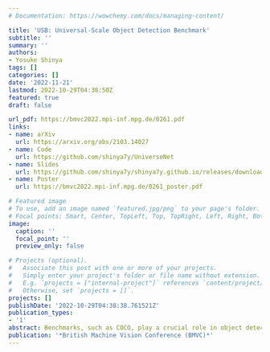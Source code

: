 ```yaml
---
# Documentation: https://wowchemy.com/docs/managing-content/

title: 'USB: Universal-Scale Object Detection Benchmark'
subtitle: ''
summary: ''
authors:
- Yosuke Shinya
tags: []
categories: []
date: '2022-11-21'
lastmod: 2022-10-29T04:38:50Z
featured: true
draft: false

url_pdf: https://bmvc2022.mpi-inf.mpg.de/0261.pdf
links:
- name: arXiv
  url: https://arxiv.org/abs/2103.14027
- name: Code
  url: https://github.com/shinya7y/UniverseNet
- name: Slides
  url: https://github.com/shinya7y/shinya7y.github.io/releases/download/v5.7.1/usb-shinya-bmvc-2022-slides.pdf
- name: Poster
  url: https://bmvc2022.mpi-inf.mpg.de/0261_poster.pdf

# Featured image
# To use, add an image named `featured.jpg/png` to your page's folder.
# Focal points: Smart, Center, TopLeft, Top, TopRight, Left, Right, BottomLeft, Bottom, BottomRight.
image:
  caption: ''
  focal_point: ''
  preview_only: false

# Projects (optional).
#   Associate this post with one or more of your projects.
#   Simply enter your project's folder or file name without extension.
#   E.g. `projects = ["internal-project"]` references `content/project/deep-learning/index.md`.
#   Otherwise, set `projects = []`.
projects: []
publishDate: '2022-10-29T04:38:38.761521Z'
publication_types:
- '1'
abstract: Benchmarks, such as COCO, play a crucial role in object detection. However, existing benchmarks are insufficient in scale variation, and their protocols are inadequate for fair comparison. In this paper, we introduce the Universal-Scale object detection Benchmark (USB). USB has variations in object scales and image domains by incorporating COCO with the recently proposed Waymo Open Dataset and Manga109-s dataset. To enable fair comparison and inclusive research, we propose training and evaluation protocols. They have multiple divisions for training epochs and evaluation image resolutions, like weight classes in sports, and compatibility across training protocols, like the backward compatibility of the Universal Serial Bus. Specifically, we request participants to report results with not only higher protocols (longer training) but also lower protocols (shorter training). Using the proposed benchmark and protocols, we conducted extensive experiments using 15 methods and found weaknesses of existing COCO-biased methods.
publication: '*British Machine Vision Conference (BMVC)*'
---
```


